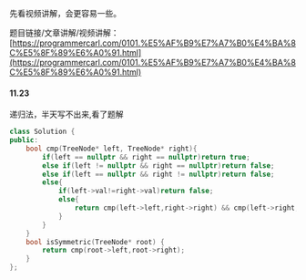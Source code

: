先看视频讲解，会更容易一些。 

题目链接/文章讲解/视频讲解：[https://programmercarl.com/0101.%E5%AF%B9%E7%A7%B0%E4%BA%8C%E5%8F%89%E6%A0%91.html](https://programmercarl.com/0101.%E5%AF%B9%E7%A7%B0%E4%BA%8C%E5%8F%89%E6%A0%91.html)


#### 11.23
递归法，半天写不出来,看了题解
```c++
class Solution {
public:
    bool cmp(TreeNode* left, TreeNode* right){
        if(left == nullptr && right == nullptr)return true;
        else if(left != nullptr && right == nullptr)return false;
        else if(left == nullptr && right != nullptr)return false;
        else{
            if(left->val!=right->val)return false;
            else{
                return cmp(left->left,right->right) && cmp(left->right,right->left);
            }
        }
    }
    bool isSymmetric(TreeNode* root) {
        return cmp(root->left,root->right);
    }
};
```

